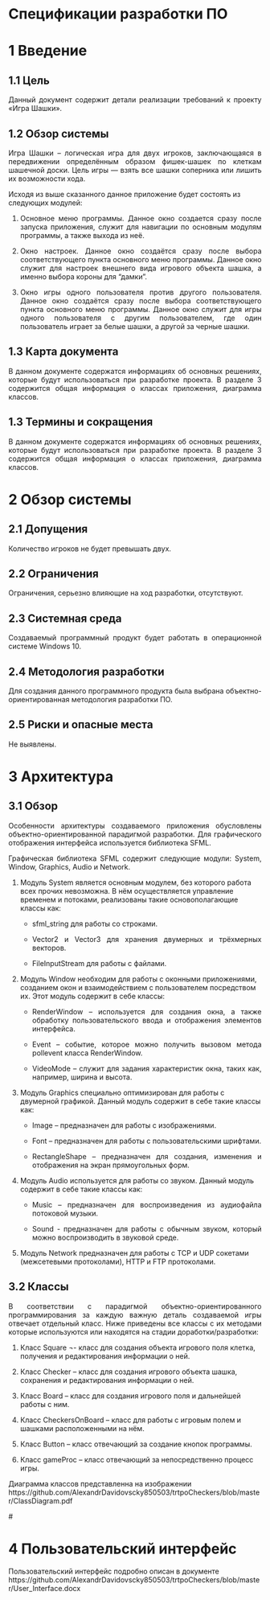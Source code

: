 # Спецификации разработки ПО

# <h1>1 Введениe</h1>
<h2>1.1 Цель</h2>
<p align="justify">Данный документ содержит детали реализации требований к проекту «Игра Шашки».</p>
<h2>1.2 Обзор системы</h2>
<p align="justify"> Игра Шашки – логическая игра для двух игроков, заключающаяся в передвижении определённым образом фишек-шашек по клеткам шашечной доски. Цель игры — взять все шашки соперника или лишить их возможности хода.</p>
Исходя из выше сказанного данное приложение будет состоять из следующих модулей:
<ol> 
<li><p align="justify">Основное меню программы. Данное окно создается сразу после запуска приложения, служит для навигации по основным модулям программы, а также выхода из неё.</p></li>
<li><p align="justify">Окно настроек. Данное окно создаётся сразу после выбора соответствующего пункта основного меню программы. Данное окно служит для настроек внешнего вида игрового объекта шашка, а именно выбора короны для “дамки”.</p></li>
<li><p align="justify">Окно игры одного пользователя против другого пользователя. Данное окно создаётся сразу после выбора соответствующего пункта основного меню программы. Данное окно служит для игры одного пользователя с другим пользователем, где один пользователь играет за белые шашки, а другой за черные шашки.</p></li>
</ol>
<h2>1.3 Карта документа</h2>
<p align="justify">В данном документе содержатся информациях об основных решениях, которые будут использоваться при разработке проекта. В разделе 3 содержится общая информация о классах приложения, диаграмма классов.</p>
<h2>1.3 Термины и сокращения</h2>
<p align="justify">В данном документе содержатся информациях об основных решениях, которые будут использоваться при разработке проекта. В разделе 3 содержится общая информация о классах приложения, диаграмма классов.</p>

# <h1>2 Обзор системы </h1>
<h2>2.1 Допущения </h2>
<p align="justify">Количество игроков не будет превышать двух.</p>
<h2>2.2 Ограничения </h2>
<p align="justify">Ограничения, серьезно влияющие на ход разработки, отсутствуют.</p>
<h2>2.3 Системная среда </h2>
<p align="justify">Создаваемый программный продукт будет работать в операционной системе Windows 10.</p>
<h2>2.4 Методология разработки </h2>
<p align="justify">Для создания данного программного продукта была выбрана объектно-ориентированная методология разработки ПО.</p>
<h2>2.5 Риски и опасные места </h2>
<p align="justify">Не выявлены.</p>

# <h1>3 Архитектура</h1>
<h2> 3.1 Обзор</h2>
<p align="justify">Особенности архитектуры создаваемого приложения обусловлены объектно-ориентированной парадигмой разработки. Для графического отображения интерфейса используется библиотека SFML.</p>
<p align="justify">Графическая библиотека SFML содержит следующие модули: System, Window, Graphics, Audio и Network.</p>
<ol>
<p align="justify"><li>Модуль System является основным модулем, без которого работа всех прочих невозможна. В нём осуществляется управление временем и потоками, реализованы такие основополагающие классы как:</li></p>
<ul>
<li><p align="justify">sfml_string для работы со строками.</p></li>
<li><p align="justify">Vector2 и Vector3 для хранения двумерных и трёхмерных векторов.</p></li>
<li><p align="justify">FileInputStream для работы с файлами.</p></li>
</ul>

<p align="justify"><li>Модуль Window необходим для работы с оконными приложениями, созданием окон и взаимодействием с пользователем посредством их. Этот модуль содержит в себе классы:</li></p>
<ul>
<li><p align="justify">RenderWindow – используется для создания окна, а также обработку пользовательского ввода и отображения элементов интерфейса.</p></li>
<li><p align="justify">Event – событие, которое можно получить вызовом метода pollevent класса RenderWindow.</p></li>
<li><p align="justify">VideoMode – служит для задания характеристик окна, таких как, например, ширина и высота.</p></li>
</ul>

<p align="justify"><li>Модуль Graphics специально оптимизирован для работы с двумерной графикой. Данный модуль содержит в себе такие классы как:</li></p>
<ul>
<li><p align="justify">Image – предназначен для работы с изображениями.</p></li>
<li><p align="justify">Font – предназначен для работы с пользовательскими шрифтами.</p></li>
<li><p align="justify">RectangleShape – предназначен для создания, изменения и отображения на экран прямоугольных форм.</p></li>
</ul>

<p align="justify"><li>Модуль Audio используется для работы со звуком. Данный модуль содержит в себе такие классы как:</li></p>
<ul>
<li><p align="justify">Music – предназначен для воспроизведения из аудиофайла потоковой музыки.</p></li>
<li><p align="justify">Sound - предназначен для работы с обычным звуком, который можно воспроизводить в звуковой среде.</p></li>
</ul>

<p align="justify"><li>Модуль Network предназначен для работы с TCP и UDP сокетами (межсетевыми протоколами), HTTP и FTP протоколами.</li></p>
</ol>
<h2> 3.2 Классы</h2>
<p align="justify">В соответствии с парадигмой объектно-ориентированного программирования за каждую важную деталь создаваемой игры отвечает отдельный класс. Ниже приведены все классы с их методами которые используются или находятся на стадии доработки/разработки:</p>
<ol>
<p align="justify"><li>Класс Square ¬- класс для создания объекта игрового поля клетка, получения и редактирования информации о ней.</li></p>
<p align="justify"><li>Класс Checker – класс для создания игрового объекта шашка, сохранения и редактирования информации о ней.</li></p>
<p align="justify"><li>Класс Board – класс для создания игрового поля и дальнейшей работы с ним.</li></p>
<p align="justify"><li>Класс CheckersOnBoard – класс для работы с игровым полем и шашками расположенными на нём.</li></p>
<p align="justify"><li>Класс Button – класс отвечающий за создание кнопок программы.</li></p>
<p align="justify"><li>Класс gameProc – класс отвечающий за непосредственно процесс игры.</li></p>
</ol>
<p align="left">Диаграмма классов представленна на изображении https://github.com/AlexandrDavidovscky850503/trtpoCheckers/blob/master/ClassDiagram.pdf</p>
# <h1>4 Пользовательский интерфейс</h1>
<p align="left">Пользовательский интерфейс подробно описан в документе https://github.com/AlexandrDavidovscky850503/trtpoCheckers/blob/master/User_Interface.docx </p>
